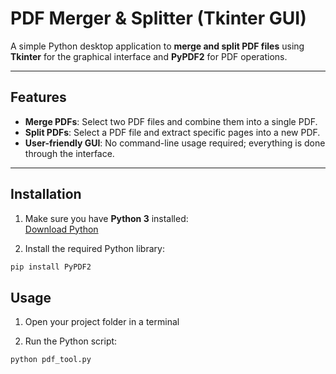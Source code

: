 # PDF Merger & Splitter (Tkinter GUI)

A simple Python desktop application to **merge and split PDF files** using **Tkinter** for the graphical interface and **PyPDF2** for PDF operations.

---

## Features

- **Merge PDFs**: Select two PDF files and combine them into a single PDF.  
- **Split PDFs**: Select a PDF file and extract specific pages into a new PDF.  
- **User-friendly GUI**: No command-line usage required; everything is done through the interface.  

---


## Installation

1. Make sure you have **Python 3** installed:  
   [Download Python](https://www.python.org/downloads/)

2. Install the required Python library:

```bash
pip install PyPDF2
```

## Usage

1. Open your project folder in a terminal

2. Run the Python script:

```bash
python pdf_tool.py
```
